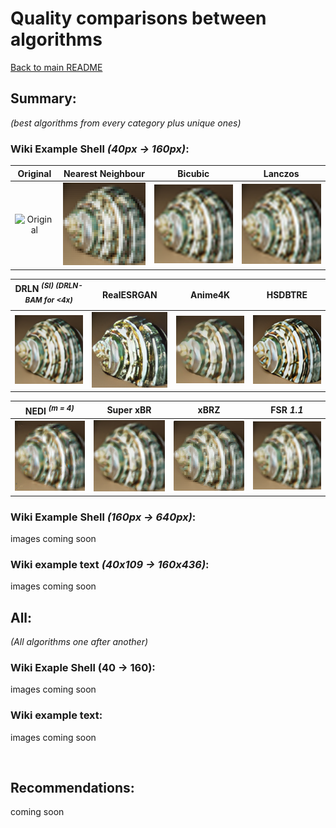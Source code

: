 # Quality comparisons between algorithms

[Back to main README](../../README.md)

## Summary:

*(best algorithms from every category plus unique ones)*

### Wiki Example Shell *(40px -> 160px)*:

|                                                      Original                                                      |                                     Nearest Neighbour                                      |                                    Bicubic                                     |                                      Lanczos                                      |
|:------------------------------------------------------------------------------------------------------------------:|:------------------------------------------------------------------------------------------:|:------------------------------------------------------------------------------:|:---------------------------------------------------------------------------------:|
| ![Original](https://upload.wikimedia.org/wikipedia/commons/a/a6/160_by_160_thumbnail_of_%27Green_Sea_Shell%27.png) | ![Nearest Neighbour](../example_images/output/CV2_INTER_NEAREST_example_shell_40px_4x.png) | ![Bicubic](../example_images/output/CV2_INTER_CUBIC_example_shell_40px_4x.png) | ![Lanczos](../example_images/output/CV2_INTER_LANCZOS4_example_shell_40px_4x.png) |


|              DRLN <sup>*(SI) (DRLN-BAM for <4x)*<sup>               |                                  RealESRGAN                                  |                                Anime4K                                 |                                HSDBTRE                                 |
|:-------------------------------------------------------------------:|:----------------------------------------------------------------------------:|:----------------------------------------------------------------------:|:----------------------------------------------------------------------:|
| ![DRLN](../example_images/output/SI_drln_example_shell_40px_4x.png) | ![RealESRGAN](../example_images/output/RealESRGAN_example_shell_40px_4x.png) | ![Anime4K](../example_images/output/Anime4K_example_shell_40px_4x.png) | ![HSDBTRE](../example_images/output/HSDBTRE_example_shell_40px_4x.png) |


|                    NEDI <sup>*(m = 4)*</sup>                     |                                 Super xBR                                  |                               xBRZ                               |                          FSR *1.1*                          |
|:----------------------------------------------------------------:|:--------------------------------------------------------------------------:|:----------------------------------------------------------------:|:-----------------------------------------------------------:|
| ![NEDI](../example_images/output/NEDI_example_shell_40px_4x.png) | ![Super xBR](../example_images/output/Super_xBR_example_shell_40px_4x.png) | ![xBRZ](../example_images/output/xBRZ_example_shell_40px_4x.png) | ![FSR](../example_images/output/example_shell_40px_FSR.png) |

### Wiki Example Shell *(160px -> 640px)*:

images coming soon

### Wiki example text *(40x109 -> 160x436)*:

images coming soon

## All:
*(All algorithms one after another)*

### Wiki Exaple Shell (40 -> 160):

images coming soon

### Wiki example text:

images coming soon

<br>

## Recommendations:

coming soon
